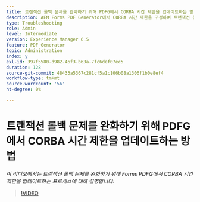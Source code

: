 ```yaml
---
title: 트랜잭션 롤백 문제를 완화하기 위해 PDFG에서 CORBA 시간 제한을 업데이트하는 방법
description: AEM Forms PDF Generator에서 CORBA 시간 제한을 구성하여 트랜잭션 롤백과 관련된 문제 해결
type: Troubleshooting
role: Admin
level: Intermediate
version: Experience Manager 6.5
feature: PDF Generator
topic: Administration
index: y
exl-id: 397f5580-d982-46f3-b63a-7fc6def07ec5
duration: 128
source-git-commit: 48433a5367c281cf5a1c106b08a1306f1b0e8ef4
workflow-type: tm+mt
source-wordcount: '56'
ht-degree: 0%

---
```


# 트랜잭션 롤백 문제를 완화하기 위해 PDFG에서 CORBA 시간 제한을 업데이트하는 방법

*이 비디오에서는 트랜잭션 롤백 문제를 완화하기 위해 Forms PDFG에서 CORBA 시간 제한을 업데이트하는 프로세스에 대해 설명합니다.*

>[!VIDEO](https://video.tv.adobe.com/v/335512?quality=12&learn=on)
